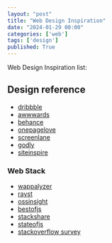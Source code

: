 ```yaml
---
layout: "post"
title: "Web Design Inspiration"
date: "2024-01-29 00:00"
categories: ['web']
tags: ['design']
published: True
---
```


Web Design Inspiration list:

<!--more-->

## Design reference

* [dribbble](https://dribbble.com/search/)
* [awwwards](https://www.awwwards.com/inspiration_search/)
* [behance](https://www.behance.net/search/projects/)
* [onepagelove](https://onepagelove.com/)
* [screenlane](https://screenlane.com/)
* [godly](https://godly.website/)
* [siteinspire](https://www.siteinspire.com/)

### Web Stack

* [wappalyzer](https://www.wappalyzer.com/)
* [rayst](https://ray.st/)
* [ossinsight](https://ossinsight.io/)
* [bestofjs](https://bestofjs.org/)
* [stackshare](https://stackshare.io/)
* [stateofjs](https://stateofjs.com/)
* [stackoverflow survey](https://insights.stackoverflow.com/survey/)

